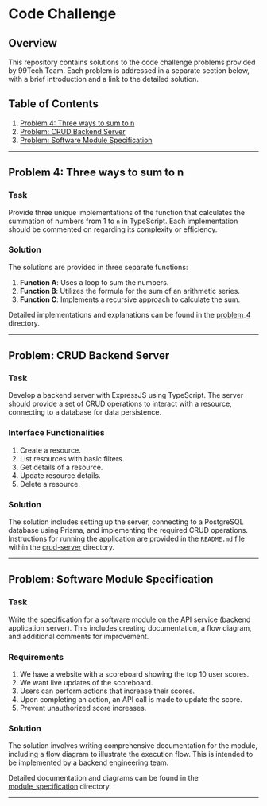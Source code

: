 # Code Challenge

## Overview

This repository contains solutions to the code challenge problems provided by 99Tech Team. Each problem is addressed in a separate section below, with a brief introduction and a link to the detailed solution.

## Table of Contents

1. [Problem 4: Three ways to sum to n](#problem-4-three-ways-to-sum-to-n)
2. [Problem: CRUD Backend Server](#problem-crud-backend-server)
3. [Problem: Software Module Specification](#problem-software-module-specification)

---

## Problem 4: Three ways to sum to n

### Task

Provide three unique implementations of the function that calculates the summation of numbers from 1 to `n` in TypeScript. Each implementation should be commented on regarding its complexity or efficiency.

### Solution

The solutions are provided in three separate functions:

1. **Function A**: Uses a loop to sum the numbers.
2. **Function B**: Utilizes the formula for the sum of an arithmetic series.
3. **Function C**: Implements a recursive approach to calculate the sum.

Detailed implementations and explanations can be found in the [problem_4](./problem_4) directory.

---

## Problem: CRUD Backend Server

### Task

Develop a backend server with ExpressJS using TypeScript. The server should provide a set of CRUD operations to interact with a resource, connecting to a database for data persistence.

### Interface Functionalities

1. Create a resource.
2. List resources with basic filters.
3. Get details of a resource.
4. Update resource details.
5. Delete a resource.

### Solution

The solution includes setting up the server, connecting to a PostgreSQL database using Prisma, and implementing the required CRUD operations. Instructions for running the application are provided in the `README.md` file within the [crud-server](./crud-server) directory.

---

## Problem: Software Module Specification

### Task

Write the specification for a software module on the API service (backend application server). This includes creating documentation, a flow diagram, and additional comments for improvement.

### Requirements

1. We have a website with a scoreboard showing the top 10 user scores.
2. We want live updates of the scoreboard.
3. Users can perform actions that increase their scores.
4. Upon completing an action, an API call is made to update the score.
5. Prevent unauthorized score increases.

### Solution

The solution involves writing comprehensive documentation for the module, including a flow diagram to illustrate the execution flow. This is intended to be implemented by a backend engineering team.

Detailed documentation and diagrams can be found in the [module_specification](./module_specification) directory.

---
